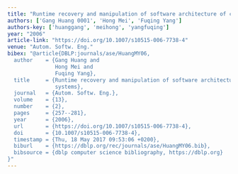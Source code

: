 ```yaml
---
title: "Runtime recovery and manipulation of software architecture of component-based systems"
authors: ['Gang Huang 0001', 'Hong Mei', 'Fuqing Yang']
authors-key: ['huanggang', 'meihong', 'yangfuqing']
year: "2006"
article-link: "https://doi.org/10.1007/s10515-006-7738-4"
venue: "Autom. Softw. Eng."
bibex: "@article{DBLP:journals/ase/HuangMY06,
  author    = {Gang Huang and
               Hong Mei and
               Fuqing Yang},
  title     = {Runtime recovery and manipulation of software architecture of component-based
               systems},
  journal   = {Autom. Softw. Eng.},
  volume    = {13},
  number    = {2},
  pages     = {257--281},
  year      = {2006},
  url       = {https://doi.org/10.1007/s10515-006-7738-4},
  doi       = {10.1007/s10515-006-7738-4},
  timestamp = {Thu, 18 May 2017 09:53:06 +0200},
  biburl    = {https://dblp.org/rec/journals/ase/HuangMY06.bib},
  bibsource = {dblp computer science bibliography, https://dblp.org}
}"
---
```

